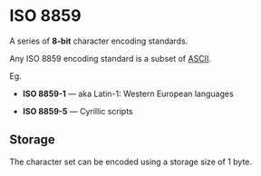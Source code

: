 # ISO 8859

A series of **8-bit** character encoding standards.

Any ISO 8859 encoding standard is a subset of [ASCII](./ascii.md).

Eg. 
* **ISO 8859-1** — aka Latin-1: Western European languages

* **ISO 8859-5** — Cyrillic scripts

## Storage
The character set can be encoded using a storage size of 1 byte.
